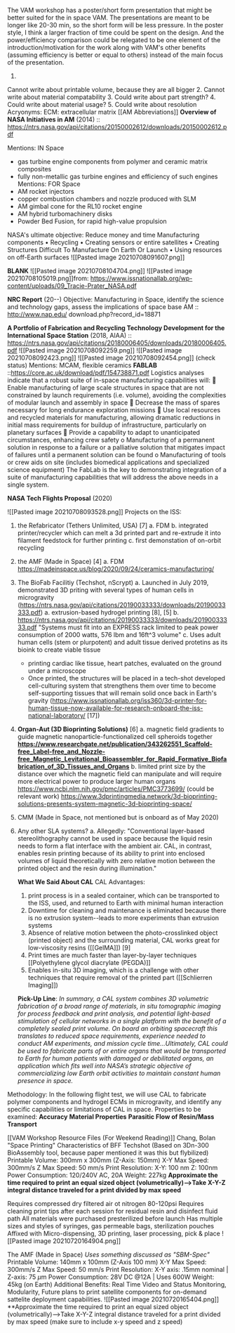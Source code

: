 The VAM workshop has a poster/short form presentation that might be better suited for the in space VAM. The presentations are meant to be longer like 20-30 min, so the short form will be less pressure. In the poster style, I think a larger fraction of time could be spent on the design. And the power/efficiency comparison could be relegated to be one element of the introduction/motivation for the work along with VAM's other benefits (assuming efficiency is better or equal to others) instead of the main focus of the presentation.

1.
Cannot write about printable volume, because they are all bigger
2.
Cannot write about material compatability
3.
Could write about part strength? 
4.
Could write about material usage?
5.
Could write about resolution
Acryonyms:
ECM: extracellular matrix
[[AM Abbreviations]]
**Overview of NASA Initiatives in AM** (2014)
:: https://ntrs.nasa.gov/api/citations/20150002612/downloads/20150002612.pdf

Mentions: IN Space
- gas turbine engine components from polymer and ceramic matrix composites
- fully non-metallic gas turbine engines and efficiency of such engines
Mentions: FOR Space
- AM rocket injectors
- copper combustion chambers and nozzle produced with SLM
- AM gimbal cone for the RL10 rocket engine
- AM hybrid turbomachinery disks
- Powder Bed Fusion, for rapid high-value propulsion

NASA's ultimate objective: Reduce money and time
Manufacturing components • Recycling • Creating sensors or entire satellites • Creating Structures Difficult To Manufacture On Earth Or Launch • Using resources on off-Earth surfaces
![[Pasted image 20210708091607.png]]

**BLANK**
![[Pasted image 20210708104704.png]] ![[Pasted image 20210708105019.png]]from: https://www.issnationallab.org/wp-content/uploads/09_Tracie-Prater_NASA.pdf

**NRC Report** (20--)
Objective: Manufacturing in Space, identify the science and technology gaps, assess the implications of space base AM
:: http://www.nap.edu/ download.php?record_id=18871

**A Portfolio of Fabrication and Recycling Technology Development for the International Space Station** (2018, AIAA)
:: https://ntrs.nasa.gov/api/citations/20180006405/downloads/20180006405.pdf
![[Pasted image 20210708092259.png]]
![[Pasted image 20210708092423.png]]
![[Pasted image 20210708092454.png]] (check status)
Mentions:
MCAM, flexible ceramics
**FABLAB**
::https://core.ac.uk/download/pdf/154738871.pdf
Logistics analyses indicate that a robust suite of in-space manufacturing capabilities will:  Enable manufacturing of large scale structures in space that are not constrained by launch requirements (i.e. volume), avoiding the complexities of modular launch and assembly in space  Decrease the mass of spares necessary for long endurance exploration missions  Use local resources and recycled materials for manufacturing, allowing dramatic reductions in initial mass requirements for buildup of infrastructure, particularly on planetary surfaces  Provide a capability to adapt to unanticipated circumstances, enhancing crew safety o Manufacturing of a permanent solution in response to a failure or a palliative solution that mitigates impact of failures until a permanent solution can be found o Manufacturing of tools or crew aids on site (includes biomedical applications and specialized science equipment) The FabLab is the key to demonstrating integration of a suite of manufacturing capabilities that will address the above needs in a single system.

**NASA Tech Flights Proposal** (2020)

![[Pasted image 20210708093528.png]]
Projects on the ISS: 
1. the Refabricator (Tethers Unlimited, USA) [7]
	a. FDM
	b. integrated printer/recycler which can melt a 3d printed part and re-extrude it into filament feedstock for further printing
	c. first demonstation of on-orbit recycling
2. the AMF (Made in Space) [4]
	a. FDM
	https://madeinspace.us/blog/2020/09/24/ceramics-manufacturing/
3. The BioFab Facilitiy (Techshot, nScrypt)
	a. Launched in July 2019, demonstrated 3D priting with several types of human cells in microgravity (https://ntrs.nasa.gov/api/citations/20190033333/downloads/20190033333.pdf) 
	a. extrusion-based hydrogel printing [8], [5]
	b. https://ntrs.nasa.gov/api/citations/20190033333/downloads/20190033333.pdf
	"Systems must fit into an EXPRESS rack limited to peak power consumption of 2000 watts, 576 lbm and 16ft^3 volume"
	c. Uses adult human cells (stem or plurpotent) and adult tissue derived protetins as its bioink to create viable tissue
	- printing cardiac like tissue, heart patches, evaluated on the ground under a microscope
	- Once printed, the structures will be placed in a tech-shot developed cell-culturing system that strengthens them over time to become self-supporting tissues that will remain solid once back in Earth's gravity (https://www.issnationallab.org/iss360/3d-printer-for-human-tissue-now-available-for-research-onboard-the-iss-national-laboratory/ [17])

	
5. **Organ-Aut (3D Bioprinting Solutions)** [6] 
	a. magnetic field gradients to guide magnetic nanoparticle-functionalized cell spheroids together 
	**https://www.researchgate.net/publication/343262551_Scaffold-free_Label-free_and_Nozzle-free_Magnetic_Levitational_Bioassembler_for_Rapid_Formative_Biofabrication_of_3D_Tissues_and_Organs**
	b. limited print size by the distance over which the magnetic field can manipulate and will require more electrical power to produce larger human organs
	https://www.ncbi.nlm.nih.gov/pmc/articles/PMC3773699/ (could be relevant work)
	https://www.3dprintingmedia.network/3d-bioprinting-solutions-presents-system-magnetic-3d-bioprinting-space/
6. CMM (Made in Space, not mentioned but is onboard as of May 2020)
7. Any other SLA systems?
	a. Allegedly: "Conventional layer-based stereolithography cannot be used in space because the liquid resin needs to form a flat interface with the ambient air. CAL, in contrast, enables resin printing because of its ability to print into enclosed volumes of liquid theoretically with zero relative motion between the printed object and the resin during illumination."

	**What We Said About CAL**
	CAL Advantages:
	1. print process is in a sealed container, which can be transported to the ISS, used, and returned to Earth with minimal human interaction
	2. Downtime for cleaning and maintenance is eliminated because there is no extrusion system--leads to more experiments than extrusion systems
	3. Absence of relative motion between the photo-crosslinked object (printed object) and the surrounding material, CAL works great for low-viscosity resins ([[GelMA]]) [9]
	4. Print times are much faster than layer-by-layer techniques [[Polyethylene glycol diacrylate (PEGDA)]]
	5. Enables in-situ 3D imaging, which is a challenge with other techniques that require removal of the printed part ([[Schlierren Imaging]])
	
	**Pick-Up Line**: *In summary, a CAL system combines 3D volumetric fabrication of a broad range of materials,
in situ tomographic imaging for process feedback and print analysis, and potential light-based
stimulation of cellular networks in a single platform with the benefit of a completely sealed print
volume. On board an orbiting spacecraft this translates to reduced space requirements, experience
needed to conduct AM experiments, and mission cycle time...Ultimately, CAL could be
used to fabricate parts of or entire organs that would be transported to Earth for human patients with damaged or debilitated organs, an application which fits well into NASA’s strategic objective of commercializing low Earth orbit activities to maintain constant human presence in space.*

Methodology: In the following flight test, we will use CAL to fabricate polymer components and hydrogel ECMs in microgravity, and identify any specific capabilities or limitations of CAL in space. 
Properties to be examined: 
**Accuracy**
**Material Properties**
**Parasitic Flow of Resin/Mass Transport**

[[VAM Workshop Resource Files (For Weekend Reading)]]
Chang, Bolan "Space Printing"
Characteristics of BFF Techshot (Based on 3Dn-300 BioAssembly tool, because paper mentioned it was this but flybilized)
Printable Volume: 300mm x 300mm  (Z-Axis: 150mm)
X-Y Max Speed: 300mm/s
Z Max Speed: 50 mm/s 
Print Resolution: X-Y: 100 nm Z:  100nm
Power Consumption: 120/240V AC, 20A
Weight: 227kg
**Approximate the time required to print an equal sized object (volumetrically)-->Take X-Y-Z integral distance traveled for a print divided by max speed**

Requires compressed dry filtered air ot nitrogen 80-120psi 
Requires cleaning print tips after each session for residual resin and disinfect fluid path
All materials were purchased presterilized before launch
Has multiple sizes and styles of syringes, gas permeable bags, sterilization pouches
Affixed with Micro-dispensing, 3D printing, laser processing, pick & place
![[Pasted image 20210720164904.png]] 

The AMF (Made in Space) *Uses something discussed as "SBM-Spec"*
Printable Volume: 140mm x 100mm (Z-Axis 100 mm)
X-Y Max Speed: 300mm/s
Z Max Speed: 50 mm/s 
Print Resolution: X-Y axis: .15mm nominal | Z-axis: 75 $\mu$m 
Power Consumption: 28V DC @12A | Uses 600W
Weight: 45kg (on Earth)
Additional Benefits: Real Time Video and Status Monitoring, Modularity, Future plans to print satellite components for on-demand sattelite deployment capabilities.
![[Pasted image 20210720165404.png]]
**Approximate the time required to print an equal sized object (volumetrically)-->Take X-Y-Z integral distance traveled for a print divided by max speed (make sure to include x-y speed and z speed)